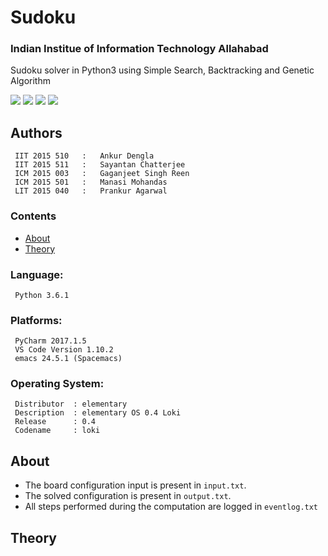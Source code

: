 # Sudoku
### Indian Institue of Information Technology Allahabad
Sudoku solver in Python3 using Simple Search, Backtracking and Genetic Algorithm

<img src="https://img.shields.io/badge/language-Python3-brightgreen.svg"/>
<img src="https://img.shields.io/badge/PyCharm 2017.1.5-orange.svg"/>
<img src="https://img.shields.io/badge/VS Code-1.10.2-blue.svg"/>
<img src="https://img.shields.io/badge/emacs 24.5.1-red.svg"/>

## Authors

```
 IIT 2015 510   :	Ankur Dengla
 IIT 2015 511   :	Sayantan Chatterjee
 ICM 2015 003   :	Gaganjeet Singh Reen
 ICM 2015 501   :	Manasi Mohandas
 LIT 2015 040   :   Prankur Agarwal
```

### Contents
* [About](#about)
* [Theory](#theory)

### Language:

```
 Python 3.6.1
```

### Platforms:

```
 PyCharm 2017.1.5
 VS Code Version 1.10.2
 emacs 24.5.1 (Spacemacs)
```

### Operating System:

```
 Distributor  :	elementary
 Description  :	elementary OS 0.4 Loki
 Release      :	0.4
 Codename     :	loki
```

## About

* The board configuration input is present in `input.txt`.
* The solved configuration is present in `output.txt`.
* All steps performed during the computation are logged in `eventlog.txt`

## Theory

